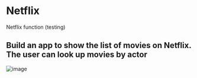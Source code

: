 # Netflix
Netflix function (testing)

## Build an app to show the list of movies on Netflix. The user can look up movies by actor
![image](https://user-images.githubusercontent.com/74015697/211166855-5d3b9d86-5cdf-415b-841f-01ed1f3f7695.png)


